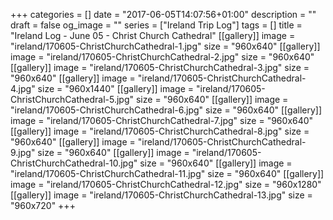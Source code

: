 +++
categories = []
date = "2017-06-05T14:07:56+01:00"
description = ""
draft = false
og_image = ""
series = ["Ireland Trip Log"]
tags = []
title = "Ireland Log - June 05 - Christ Church Cathedral"
[[gallery]]
  image = "ireland/170605-ChristChurchCathedral-1.jpg"
  size = "960x640"
[[gallery]]
  image = "ireland/170605-ChristChurchCathedral-2.jpg"
  size = "960x640"
[[gallery]]
  image = "ireland/170605-ChristChurchCathedral-3.jpg"
  size = "960x640"
[[gallery]]
  image = "ireland/170605-ChristChurchCathedral-4.jpg"
  size = "960x1440"
[[gallery]]
  image = "ireland/170605-ChristChurchCathedral-5.jpg"
  size = "960x640"
[[gallery]]
  image = "ireland/170605-ChristChurchCathedral-6.jpg"
  size = "960x640"
[[gallery]]
  image = "ireland/170605-ChristChurchCathedral-7.jpg"
  size = "960x640"
[[gallery]]
  image = "ireland/170605-ChristChurchCathedral-8.jpg"
  size = "960x640"
[[gallery]]
  image = "ireland/170605-ChristChurchCathedral-9.jpg"
  size = "960x640"
[[gallery]]
  image = "ireland/170605-ChristChurchCathedral-10.jpg"
  size = "960x640"
[[gallery]]
  image = "ireland/170605-ChristChurchCathedral-11.jpg"
  size = "960x640"
[[gallery]]
  image = "ireland/170605-ChristChurchCathedral-12.jpg"
  size = "960x1280"
[[gallery]]
  image = "ireland/170605-ChristChurchCathedral-13.jpg"
  size = "960x720"
+++
